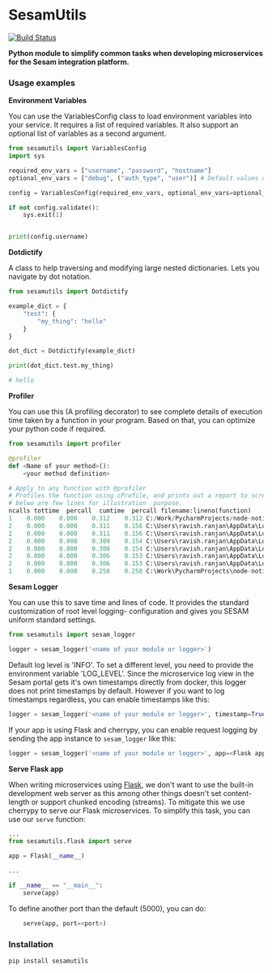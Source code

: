 # SesamUtils

[![Build Status](https://dev.azure.com/sesam-community/Community%20Python%20Packages/_apis/build/status/sesam-community.sesamutils?branchName=master)](https://dev.azure.com/sesam-community/Community%20Python%20Packages/_build/latest?definitionId=1&branchName=master)

**Python module to simplify common tasks when developing microservices for the Sesam integration platform.**


### Usage examples

**Environment Variables**

You can use the VariablesConfig class to load environment variables into your service. It requires a list of required variables. It also support an optional list of variables as a second argument.

```python
from sesamutils import VariablesConfig
import sys

required_env_vars = ["username", "password", "hostname"]
optional_env_vars = ["debug", ("auth_type", "user")] # Default values can be given to optional environment variables by the use of tuples

config = VariablesConfig(required_env_vars, optional_env_vars=optional_env_vars)

if not config.validate():
    sys.exit(1)


print(config.username)

```

**Dotdictify**

A class to help traversing and modifying large nested dictionaries. Lets you navigate by dot notation.

```python
from sesamutils import Dotdictify

example_dict = {
    "test": {
        "my_thing": "hello"
    }
}

dot_dict = Dotdictify(example_dict)

print(dot_dict.test.my_thing)

# hello

```
**Profiler**

 You can use this (A profiling decorator) to see complete details of execution time taken by a function in your program. 
 Based on that, you can optimize your python code if required.

```python
from sesamutils import profiler

@profiler
def <Name of your method>():
    <your method definition>

# Apply to any function with @profiler
# Profiles the function using cProfile, and prints out a report to screen.
# belwo are few lines for illustration  purpose.
ncalls tottime  percall  cumtime  percall filename:lineno(function)
1    0.000    0.000    0.312    0.312 C:/Work/PycharmProjects/node-notification-handler/service/notification-handler.py:143(get_node_members_and_roles)
2    0.000    0.000    0.311    0.156 C:\Users\ravish.ranjan\AppData\Local\Programs\Python\Python36\lib\site-packages\requests\sessions.py:537(get)
2    0.000    0.000    0.311    0.156 C:\Users\ravish.ranjan\AppData\Local\Programs\Python\Python36\lib\site-packages\requests\sessions.py:466(request)
2    0.000    0.000    0.309    0.154 C:\Users\ravish.ranjan\AppData\Local\Programs\Python\Python36\lib\site-packages\requests\sessions.py:617(send)
2    0.000    0.000    0.308    0.154 C:\Users\ravish.ranjan\AppData\Local\Programs\Python\Python36\lib\site-packages\requests\adapters.py:394(send)
2    0.000    0.000    0.306    0.153 C:\Users\ravish.ranjan\AppData\Local\Programs\Python\Python36\lib\site-packages\urllib3\connectionpool.py:446(urlopen)
2    0.000    0.000    0.306    0.153 C:\Users\ravish.ranjan\AppData\Local\Programs\Python\Python36\lib\site-packages\urllib3\connectionpool.py:319(_make_request)
1    0.000    0.000    0.258    0.258 C:\Work\PycharmProjects\node-notification-handler\service\portal.py:34(get_subscription_members)
```

**Sesam Logger**

 You can use this to save time and lines of code. It provides the standard customization of root level logging- 
 configuration and gives you SESAM uniform standard settings.

```python
from sesamutils import sesam_logger

logger = sesam_logger('<name of your module or logger>')
```

Default log level is 'INFO'. To set a different level, you need to provide the environment variable 'LOG_LEVEL'.
Since the microservice log view in the Sesam portal gets it's own timestamps directly from docker, this logger does not print timestamps by default.
However if you want to log timestamps regardless, you can enable timestamps like this:

```python
logger = sesam_logger('<name of your module or logger>', timestamp=True)
```

If your app is using Flask and cherrypy, you can enable request logging by sending the app instance to `sesam_logger` like this:

```python
logger = sesam_logger('<name of your module or logger>', app=<Flask app instance>)
```

**Serve Flask app**

When writing microservices using [Flask](), we don't want to use the built-in development web server as this among other things doesn't set content-length or support chunked encoding (streams).
To mitigate this we use cherrypy to serve our Flask microservices. To simplify this task, you can use our `serve` function:

```python
...
from sesamutils.flask import serve

app = Flask(__name__)

...

if __name__ == "__main__":
    serve(app)
```
To define another port than the default (5000), you can do:
```python
    serve(app, port=<port>)
```

### Installation

```python
pip install sesamutils
```
